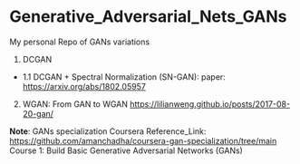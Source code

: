 # Generative_Adversarial_Nets_GANs
My personal Repo of GANs variations
1) DCGAN
- 1.1 DCGAN + Spectral Normalization (SN-GAN): paper: https://arxiv.org/abs/1802.05957
2) WGAN: From GAN to WGAN https://lilianweng.github.io/posts/2017-08-20-gan/


**Note**: GANs specialization Coursera Reference_Link: https://github.com/amanchadha/coursera-gan-specialization/tree/main
Course 1: Build Basic Generative Adversarial Networks (GANs)
